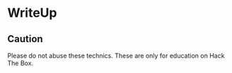 # WriteUp

## Caution
Please do not abuse these technics. These are only for education on Hack The Box.
